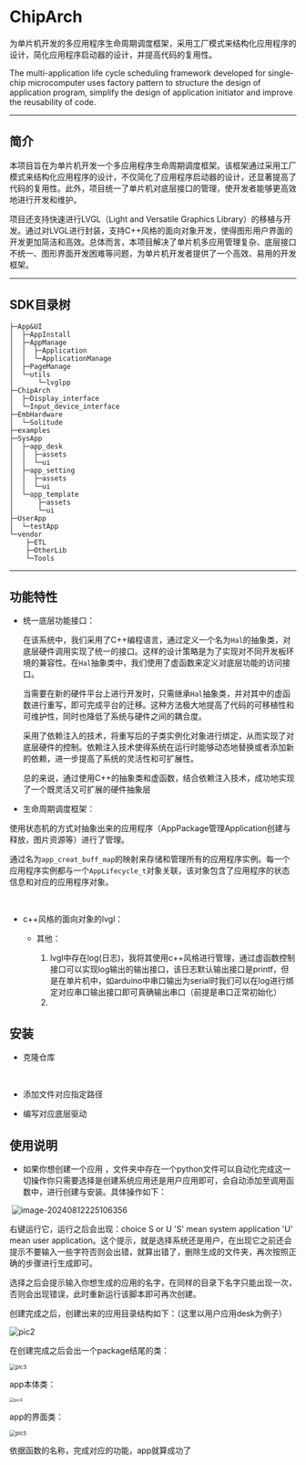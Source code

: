 # ChipArch

为单片机开发的多应用程序生命周期调度框架，采用工厂模式来结构化应用程序的设计，简化应用程序启动器的设计，并提高代码的复用性。

The multi-application life cycle scheduling framework developed for single-chip microcomputer uses factory pattern to structure the design of application program, simplify the design of application initiator and improve the reusability of code.

---

## 简介
本项目旨在为单片机开发一个多应用程序生命周期调度框架。该框架通过采用工厂模式来结构化应用程序的设计，不仅简化了应用程序启动器的设计，还显著提高了代码的复用性。此外，项目统一了单片机对底层接口的管理，使开发者能够更高效地进行开发和维护。

项目还支持快速进行LVGL（Light and Versatile Graphics Library）的移植与开发。通过对LVGL进行封装，支持C++风格的面向对象开发，使得图形用户界面的开发更加简洁和高效。总体而言，本项目解决了单片机多应用管理复杂、底层接口不统一、图形界面开发困难等问题，为单片机开发者提供了一个高效、易用的开发框架。

---

## SDK目录树

```hxml
├─App&UI
│  ├─AppInstall
│  ├─AppManage
│  │  ├─Application
│  │  └─ApplicationManage
│  ├─PageManage
│  └─utils
│      └─lvglpp                                                                                              
├─ChipArch
│  ├─Display_interface
│  └─Input_device_interface
├─EmbHardware
│  └─Solitude
├─examples
├─SysApp
│  ├─app_desk
│  │  ├─assets
│  │  └─ui
│  ├─app_setting
│  │  ├─assets
│  │  └─ui
│  └─app_template
│      ├─assets
│      └─ui
├─UserApp
│  └─testApp
└─vendor
    ├─ETL                                                                                          
    ├─OtherLib
    └─Tools
```

---

## 功能特性

* 统一底层功能接口：

  ​	在该系统中，我们采用了C++编程语言，通过定义一个名为`Hal`的抽象类，对底层硬件调用实现了统一的接口。这样的设计策略是为了实现对不同开发板环境的兼容性。在`Hal`抽象类中，我们使用了虚函数来定义对底层功能的访问接口。

  当需要在新的硬件平台上进行开发时，只需继承`Hal`抽象类，并对其中的虚函数进行重写，即可完成平台的迁移。这种方法极大地提高了代码的可移植性和可维护性，同时也降低了系统与硬件之间的耦合度。

  采用了依赖注入的技术，将重写后的子类实例化对象进行绑定，从而实现了对底层硬件的控制。依赖注入技术使得系统在运行时能够动态地替换或者添加新的依赖，进一步提高了系统的灵活性和可扩展性。

  总的来说，通过使用C++的抽象类和虚函数，结合依赖注入技术，成功地实现了一个既灵活又可扩展的硬件抽象层

* 生命周期调度框架：

​		使用状态机的方式对抽象出来的应用程序（AppPackage管理Application创建与释放，图片资源等）进行了管理。

​		通过名为`app_creat_buff_map`的映射来存储和管理所有的应用程序实例。每一个应用程序实例都与一个`AppLifecycle_t`对象关联，该对象包含了应用程序的状态信息和对应的应用程序对象。

​	

* c++风格的面向对象的lvgl：

	* 其他：

		1. lvgl中存在log(日志)，我将其使用c++风格进行管理，通过虚函数控制接口可以实现log输出的输出接口，该日志默认输出接口是printf，但是在单片机中，如arduino中串口输出为serial时我们可以在log进行绑定对应串口输出接口即可真确输出串口（前提是串口正常初始化）
		1. 

## 安装

*  克隆仓库

​	

* 添加文件对应指定路径

* 编写对应底层驱动

## 使用说明

* 如果你想创建一个应用 ，文件夹中存在一个python文件可以自动化完成这一切操作你只需要选择是创建系统应用还是用户应用即可，会自动添加至调用函数中，进行创建与安装。具体操作如下：

​		![image-20240812225106356](git_src/git_pic/pic1.png)

右键运行它，运行之后会出现：choice S or U 'S' mean system application 'U' mean user application。这个提示，就是选择系统还是用户，在出现它之前还会提示不要输入一些字符否则会出错，就算出错了，删除生成的文件夹，再次按照正确的步骤进行生成即可。

选择之后会提示输入你想生成的应用的名字，在同样的目录下名字只能出现一次，否则会出现错误，此时重新运行该脚本即可再次创建。

创建完成之后，创建出来的应用目录结构如下：（这里以用户应用desk为例子）

<img src="git_src\git_pic\pic2.png" alt="pic2" style="zoom:0%;" />

在创建完成之后会出一个package结尾的类：

<img src="git_src\git_pic\pic3.png" alt="pic3" style="zoom: 67%;" />



app本体类：

<img src="git_src\git_pic\pic4.png" alt="pic4" style="zoom:50%;" />

app的界面类：

<img src="git_src\git_pic\pic5.png" alt="pic5" style="zoom:67%;" />

依据函数的名称，完成对应的功能，app就算成功了

